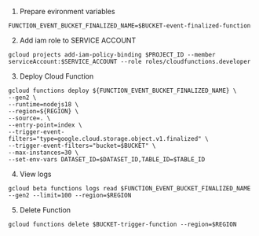 1. Prepare evironment variables
```
FUNCTION_EVENT_BUCKET_FINALIZED_NAME=$BUCKET-event-finalized-function
```

2. Add iam role to SERVICE ACCOUNT
```
gcloud projects add-iam-policy-binding $PROJECT_ID --member serviceAccount:$SERVICE_ACCOUNT --role roles/cloudfunctions.developer
```

3. Deploy Cloud Function
```
gcloud functions deploy ${FUNCTION_EVENT_BUCKET_FINALIZED_NAME} \
--gen2 \
--runtime=nodejs18 \
--region=${REGION} \
--source=. \
--entry-point=index \
--trigger-event-filters="type=google.cloud.storage.object.v1.finalized" \
--trigger-event-filters="bucket=$BUCKET" \
--max-instances=30 \
--set-env-vars DATASET_ID=$DATASET_ID,TABLE_ID=$TABLE_ID
```

4. View logs
```
gcloud beta functions logs read $FUNCTION_EVENT_BUCKET_FINALIZED_NAME --gen2 --limit=100 --region=$REGION
```

5. Delete Function
```
gcloud functions delete $BUCKET-trigger-function --region=$REGION
```